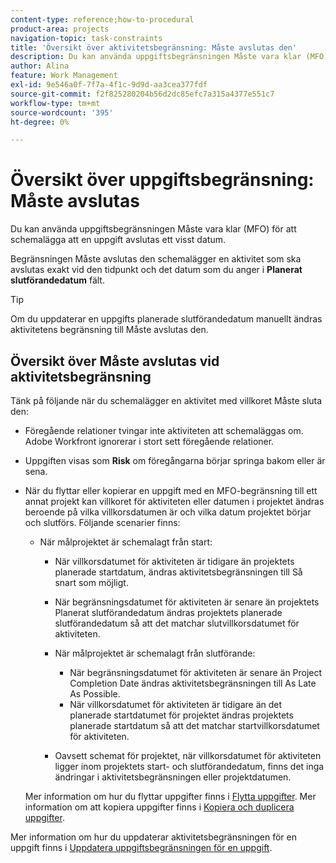 ```yaml
---
content-type: reference;how-to-procedural
product-area: projects
navigation-topic: task-constraints
title: 'Översikt över aktivitetsbegränsning: Måste avslutas den'
description: Du kan använda uppgiftsbegränsningen Måste vara klar (MFO) för att schemalägga att en uppgift avslutas ett visst datum.
author: Alina
feature: Work Management
exl-id: 9e546a0f-7f7a-4f1c-9d9d-aa3cea377fdf
source-git-commit: f2f825280204b56d2dc85efc7a315a4377e551c7
workflow-type: tm+mt
source-wordcount: '395'
ht-degree: 0%

---
```


# Översikt över uppgiftsbegränsning: Måste avslutas

Du kan använda uppgiftsbegränsningen Måste vara klar (MFO) för att schemalägga att en uppgift avslutas ett visst datum.

Begränsningen Måste avslutas den schemalägger en aktivitet som ska avslutas exakt vid den tidpunkt och det datum som du anger i **Planerat slutförandedatum** fält.

>[!TIP]
>
>Om du uppdaterar en uppgifts planerade slutförandedatum manuellt ändras aktivitetens begränsning till Måste avslutas den.

## Översikt över Måste avslutas vid aktivitetsbegränsning

Tänk på följande när du schemalägger en aktivitet med villkoret Måste sluta den:

* Föregående relationer tvingar inte aktiviteten att schemaläggas om. Adobe Workfront ignorerar i stort sett föregående relationer.
* Uppgiften visas som **Risk** om föregångarna börjar springa bakom eller är sena.

* När du flyttar eller kopierar en uppgift med en MFO-begränsning till ett annat projekt kan villkoret för aktiviteten eller datumen i projektet ändras beroende på vilka villkorsdatumen är och vilka datum projektet börjar och slutförs. Följande scenarier finns:

   * När målprojektet är schemalagt från start:

      * När villkorsdatumet för aktiviteten är tidigare än projektets planerade startdatum, ändras aktivitetsbegränsningen till Så snart som möjligt.
      * När begränsningsdatumet för aktiviteten är senare än projektets Planerat slutförandedatum ändras projektets planerade slutförandedatum så att det matchar slutvillkorsdatumet för aktiviteten.

      * När målprojektet är schemalagt från slutförande:

         * När begränsningsdatumet för aktiviteten är senare än Project Completion Date ändras aktivitetsbegränsningen till As Late As Possible.
         * När villkorsdatumet för aktiviteten är tidigare än det planerade startdatumet för projektet ändras projektets planerade startdatum så att det matchar startvillkorsdatumet för aktiviteten.
      * Oavsett schemat för projektet, när villkorsdatumet för aktiviteten ligger inom projektets start- och slutförandedatum, finns det inga ändringar i aktivitetsbegränsningen eller projektdatumen.

   Mer information om hur du flyttar uppgifter finns i [Flytta uppgifter](../../../manage-work/tasks/manage-tasks/move-tasks.md). Mer information om att kopiera uppgifter finns i [Kopiera och duplicera uppgifter](../../../manage-work/tasks/manage-tasks/copy-and-duplicate-tasks.md).

Mer information om hur du uppdaterar aktivitetsbegränsningen för en uppgift finns i [Uppdatera uppgiftsbegränsningen för en uppgift](../../../manage-work/tasks/task-constraints/update-task-constraint-of-task.md).

<!--
<div data-mc-conditions="QuicksilverOrClassic.Draft mode">
<h2>Use the Must Finish On Task Constraint</h2>
<p>To update the Task Constraint to Must Finish On:</p>
<ol>
<li value="1">Go to a task whose Task Constraint you want to update.</li>
<li value="2"> <p data-mc-conditions="QuicksilverOrClassic.Quicksilver">Click the <strong>More</strong> icon <img src="assets/qs-more-icon-on-an-object.png"> next to the task name, then click <strong>Edit</strong>.</p> </li>
<li value="3">In the <strong>Overview</strong> section, expand the <strong>Task Constraint</strong> drop-down menu.</li>
<li value="4"> <p>Select <strong>Must Finish On</strong>.</p> </li>
<li value="5"> <p>Specify a <strong>Planned Completion Date</strong>.</p> <p>The task must complete by this date, and no later than this date. </p> </li>
<li value="6">Click <strong>Save Changes</strong>. </li>
</ol>
</div>
-->
